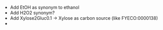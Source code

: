 * Add EtOH as synonym to ethanol
* Add H2O2 synonym?
* Add Xylose2Gluc0.1 -> Xylose as carbon source (like FYECO:0000138)
* 